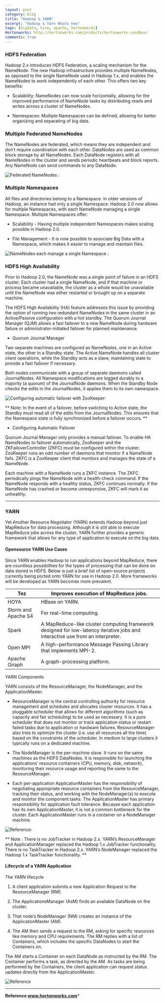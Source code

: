 ```yaml
---
layout: post
category: blog
title: "Hadoop & YARN"
excerpt: "Hadoop & Yarn Whats new"
tags: [bigdata, hive, apache, hortonworks]
Hortonworks: http://hortonworks.com/products/hortonworks-sandbox/
comments: true
---
```



### HDFS Federation

Hadoop 2.x introduces HDFS Federation, a scaling mechanism for the NameNode. The new Hadoop infrastructure provides multiple NameNodes, as opposed to the single NameNode used in Hadoop 1.x, and enables the NameNodes to work independently of each other. This offers two key benefits:

- Scalability: NameNodes can now scale horizontally, allowing for the improved performance of NameNode tasks by distributing reads and writes across a cluster of NameNodes.

- Namespaces: Multiple Namespaces can be defined, allowing for better organizing and separating of big data.

### Multiple Federated NameNodes

The NameNodes are federated, which means they are independent and don’t require coordination with each other. DataNodes are used as common block storage by all NameNodes. Each DataNode registers with all NameNodes in the cluster and sends periodic heartbeats and block reports. Any NameNode can send commands to any DataNode.

![Federated NameNodes :](https://content.seertechsolutions.com/secure_content/hw/online_courses/SandboxPlus/YARN/HadoopYARNWINNE/course/media/01-RawContent/DevWIN/H2YARN/DevWIN-H2YARN-Les-image_1.png)


### Multiple Namespaces

All files and directories belong to a Namespace. In older versions of Hadoop, an instance had only a single Namespace. Hadoop 2.0 now allows for multiple Namespaces, with each NameNode managing a single Namespace. Multiple Namespaces offer:

- Scalability - Having multiple independent Namespaces makes scaling possible in Hadoop 2.0.

- File Management - It is now possible to associate Big Data with a Namespace, which makes it easier to manage and maintain files.

![NameNodes each manage a single Namespace :](https://content.seertechsolutions.com/secure_content/hw/online_courses/SandboxPlus/YARN/HadoopYARNWINNE/course/media/01-RawContent/DevWIN/H2YARN/DevWIN-H2YARN-Les-image_2.png)


### HDFS High Availability

Prior to Hadoop 2.0, the NameNode was a single point of failure in an HDFS cluster. Each cluster had a single NameNode, and if that machine or process became unavailable, the cluster as a whole would be unavailable until the NameNode was either restarted or brought up on a separate machine.

The HDFS High Availability (HA) feature addresses this issue by providing the option of running two redundant NameNodes in the same cluster in an Active/Passive configuration with a hot standby. The Quorum Journal Manager (QJM) allows a fast failover to a new NameNode during hardware failure or administrator-initiated failover for planned maintenance.

- Quorum Journal Manager

Two separate machines are configured as NameNodes, one in an Active state, the other in a Standby state. The Active NameNode handles all cluster client operations, while the Standby acts as a slave, maintaining state to provide a fast failover if necessary.

Both nodes communicate with a group of separate daemons called JournalNodes. All Namespace modifications are logged durably to a majority (a quorum) of the JournalNode daemons. When the Standby Node checks the edits in the JournalNodes, it applies them to its own namespace.

![Configuring automatic failover with ZooKeeper:](https://content.seertechsolutions.com/secure_content/hw/online_courses/SandboxPlus/YARN/HadoopYARNWINNE/course/media/01-RawContent/DevWIN/H2YARN/DevWIN-H2YARN-Les-image_4.png)

** Note: In the event of a failover, before switching to Active state, the Standby must read all of the edits from the JournalNodes. This ensures that the Namespace state is fully synchronized before a failover occurs. **

- Configuring Automatic Failover

Quorum Journal Manager only provides a manual failover. To enable HA NameNodes to failover automatically, ZooKeeper and the ZKFailoverController (ZKFC) must be configured within the cluster. ZooKeeper runs an odd number of daemons that monitor if a NameNode fails. ZKFC is a ZooKeeper client that monitors and manages the state of a NameNode.

Each machine with a NameNode runs a ZKFC instance. The ZKFC periodically pings the NameNode with a health-check command. If the NameNode responds with a healthy status, ZKFC continues normally. If the NameNode has crashed or become unresponsive, ZKFC will mark it as unhealthy.

***

### YARN

Yet Another Resource Negotiator (YARN) extends Hadoop beyond just MapReduce for data processing. Although it is still able to execute MapReduce jobs across the cluster, YARN further provides a generic framework that allows for any type of application to execute on the big data.

#### Opensource YARN Use Cases

Since YARN enables Hadoop to run applications beyond MapReduce, there are countless possibilities for the types of processing that can be done on data stored in HDFS. Below is just a brief list of open-source projects currently being ported onto YARN for use in Hadoop 2.0. More frameworks will be developed as YARN becomes more prevalent.

| Tez                 | Improves execution of MapReduce jobs.                                                                                         |
|---------------------|-------------------------------------------------------------------------------------------------------------------------------|
| HOYA                | HBase on YARN.                                                                                                                |
| Storm and Apache S4 | For real-time computing.                                                                                                      |
| Spark               | A MapReduce-like cluster computing framework designed for low-latency iterative jobs and interactive use from an interpreter. |
| Open MPI            | A high-performance Message Passing Library that implements MPI-2.                                                             |
| Apache Giraph       | A graph-processing platform.                                                                                                  |

YARN Components

YARN consists of the ResourceManager, the NodeManager, and the ApplicationMaster.

- ResourceManager is the central controlling authority for resource management and schedules and allocates cluster resources. It has a pluggable scheduler that allows for different algorithms (such as capacity and fair scheduling) to be used as necessary. It is a pure scheduler that does not monitor or track application status or restart failed tasks due to application or hardware failures. ResourceManager also tries to optimize the cluster (i.e. use all resources all the time) based on the constraints of the scheduler. In medium to large clusters it typically runs on a dedicated machine.

- The NodeManager is the per-machine slave. It runs on the same machines as the HDFS DataNodes. It is responsible for launching the applications’ resource containers (CPU, memory, disk, network), monitoring their resource usage and reporting the same to the ResourceManager.

- Each per-application ApplicationMaster has the responsibility of negotiating appropriate resource containers from the ResourceManager, tracking their status, and working with the NodeManager(s) to execute and monitor the component tasks. The ApplicationMaster has primary responsibility for application fault tolerance. Because each application has its own ApplicationMaster, it is not a common bottleneck for the cluster. Each ApplicationMaster runs in a container on a NodeManager machine.

![Reference:](https://content.seertechsolutions.com/secure_content/hw/online_courses/SandboxPlus/YARN/HadoopYARNWINNE/course/media/01-RawContent/DevWIN/H2YARN/DevWIN-H2YARN-Les-image_5.png)

** Note : There is no JobTracker in Hadoop 2.x. YARN’s ResourceManager and ApplicationManager replaced the Hadoop 1.x JobTracker functionality. There is no TaskTracker in Hadoop 2.x. YARN’s NodeManager replaced the Hadoop 1.x TaskTracker functionality. **

#### Lifecycle of a YARN Application

The YARN lifecycle

1) A client application submits a new Application Request to the ResourceManager (RM).

2) The ApplicationsManager (AsM) finds an available DataNode on the cluster.

3) That node’s NodeManager (NM) creates an instance of the ApplicationMaster (AM).

4) The AM then sends a request to the RM, asking for specific resources like memory and CPU requirements. The RM replies with a list of Containers, which includes the specific DataNodes to start the Containers on.

The AM starts a Container on each DataNode as instructed by the RM. The Container performs a task, as directed by the AM. As tasks are being performed by the Containers, the client application can request status updates directly from the ApplicationMaster.

![Reference](https://content.seertechsolutions.com/secure_content/hw/online_courses/SandboxPlus/YARN/HadoopYARNWINNE/course/media/01-RawContent/DevWIN/H2YARN/DevWIN-H2YARN-Les-image_6.png)

***
**Reference www.hortonworks.com***

